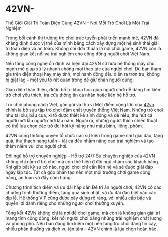 # 42VN-
Thế Giới Giải Trí Toàn Diện Cùng 42VN – Nơi Mỗi Trò Chơi Là Một Trải Nghiệm

Trong bối cảnh thị trường trò chơi trực tuyến phát triển mạnh mẽ, 42VN đã khẳng định được vị thế của mình bằng cách xây dựng một hệ sinh thái giải trí toàn diện và an toàn. Không chỉ đơn thuần là nơi chơi game, 42VN còn là không gian kết nối và trải nghiệm cho cộng đồng người chơi Việt Nam.

Nền tảng công nghệ ổn định và hiện đại
42VN sở hữu hệ thống máy chủ mạnh mẽ giúp xử lý nhanh chóng mọi thao tác của người chơi. Dù bạn tham gia trên điện thoại hay máy tính, mọi hành động đều diễn ra trơn tru, không bị giật lag – một yếu tố rất quan trọng để giữ chân người dùng.

Giao diện thân thiện, được bố trí khoa học giúp người chơi dễ dàng tìm kiếm trò chơi yêu thích, tra cứu thông tin cá nhân hoặc liên hệ hỗ trợ.

Trò chơi phong cách Việt, gần gũi và thú vị
Một điểm cộng lớn của <a href=https://42vn-vn.com> 42vn </a>  chính là bộ sưu tập trò chơi đậm chất truyền thống Việt Nam. Những trò chơi như tài xỉu, bầu cua, xì tố được thiết kế sinh động và dễ hiểu, thu hút cả người mới lẫn người chơi lâu năm. Ngoài ra, những người thích chiến thuật có thể lựa chọn các trò đòi hỏi kỹ năng như mậu binh, liêng, phỏm.

42VN cũng thường xuyên tổ chức các sự kiện trong game như giải đấu, tặng quà, thử thách hàng tuần – tất cả đều nhằm nâng cao trải nghiệm và tạo thêm niềm vui cho người chơi.

Đội ngũ hỗ trợ chuyên nghiệp – Hỗ trợ 24/7
Sự chuyên nghiệp của 42VN không chỉ nằm ở trò chơi mà còn thể hiện ở đội ngũ chăm sóc khách hàng. Khi gặp bất kỳ sự cố nào, người chơi chỉ cần liên hệ và sẽ được giải đáp ngay lập tức. Tất cả góp phần tạo nên một môi trường chơi game công bằng, an toàn và đầy cảm hứng.

Chương trình tích điểm và ưu đãi hấp dẫn
Để tri ân người chơi, 42VN có các chương trình thưởng điểm, tặng quà sinh nhật, và ưu đãi đặc biệt vào các dịp lễ. Hệ thống VIP cũng được xây dựng rõ ràng, với nhiều cấp bậc và quyền lợi dành riêng cho những người chơi thường xuyên.

Tổng kết
42VN không chỉ là nơi để chơi game, mà còn là không gian giải trí mang tính cộng đồng, kết nối người chơi bằng những trải nghiệm chất lượng và phong phú. Nếu bạn đang tìm kiếm một nền tảng trò chơi đáng tin cậy, nhiều phần thưởng và dịch vụ tận tâm – 42VN chính là lựa chọn hoàn hảo.

